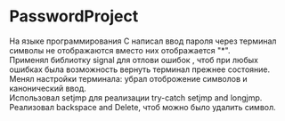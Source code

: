 # PasswordProject
На языке программирования С написал ввод пароля через терминал символы не отображаются вместо них отображается "*".  
Применял библиотку signal для отлови ошибок , чтоб при любых ошибках была возможность вернуть терминал прежнее состояние.  
Менял настройки терминала: убрал отоброжение символов и канонический ввод.  
Использовал setjmp для реализации try-catch setjmp and longjmp.  
Реализовал backspace and Delete, чтоб можно было удалить символ.  
